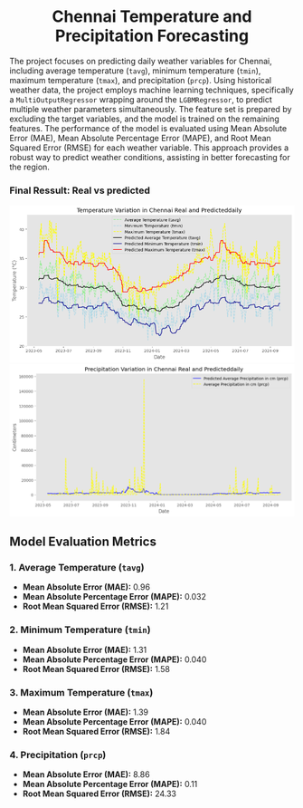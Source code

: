 <h1 align="center">Chennai Temperature and Precipitation Forecasting </h1>


The project focuses on predicting daily weather variables for Chennai, including average temperature (`tavg`), minimum temperature (`tmin`), maximum temperature (`tmax`), and precipitation (`prcp`). Using historical weather data, the project employs machine learning techniques, specifically a `MultiOutputRegressor` wrapping around the `LGBMRegressor`, to predict multiple weather parameters simultaneously. The feature set is prepared by excluding the target variables, and the model is trained on the remaining features. The performance of the model is evaluated using Mean Absolute Error (MAE), Mean Absolute Percentage Error (MAPE), and Root Mean Squared Error (RMSE) for each weather variable. This approach provides a robust way to predict weather conditions, assisting in better forecasting for the region.

### Final Ressult: Real vs predicted 
<img src="temperature real vs pred.png" alt="Alt Text" width="1000"/>
<img src="precipitation real vs pred.png" alt="Alt Text" width="1000"/>


## Model Evaluation Metrics

### 1. **Average Temperature (`tavg`)**
- **Mean Absolute Error (MAE):** 0.96
- **Mean Absolute Percentage Error (MAPE):** 0.032
- **Root Mean Squared Error (RMSE):** 1.21

### 2. **Minimum Temperature (`tmin`)**
- **Mean Absolute Error (MAE):** 1.31
- **Mean Absolute Percentage Error (MAPE):** 0.040
- **Root Mean Squared Error (RMSE):** 1.58

### 3. **Maximum Temperature (`tmax`)**
- **Mean Absolute Error (MAE):** 1.39
- **Mean Absolute Percentage Error (MAPE):** 0.040
- **Root Mean Squared Error (RMSE):** 1.84

### 4. **Precipitation (`prcp`)**
- **Mean Absolute Error (MAE):** 8.86
- **Mean Absolute Percentage Error (MAPE):** 0.11
- **Root Mean Squared Error (RMSE):** 24.33

